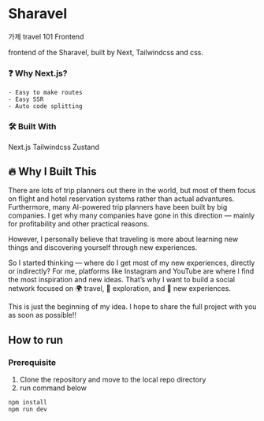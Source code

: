 # Sharavel
가제 travel 101 Frontend

frontend of the Sharavel, built by Next, Tailwindcss and css.
### ❓ Why Next.js?
	- Easy to make routes
	- Easy SSR
	- Auto code splitting

### 🛠️ Built With 
Next.js
Tailwindcss
Zustand

## 🔥 Why I Built This
There are lots of trip planners out there in the world, but most of them focus on flight and hotel reservation systems rather than actual advantures. Furthermore, many AI-powered trip planners have been built by big companies. I get why many companies have gone in this direction — mainly for profitability and other practical reasons.

However, I personally believe that traveling is more about learning new things and discovering yourself through new experiences.

So I started thinking — where do I get most of my new experiences, directly or indirectly? For me, platforms like Instagram and YouTube are where I find the most inspiration and new ideas.
That’s why I want to build a social network focused on 🌍 travel, 🚀 exploration, and 🌱 new experiences.

This is just the beginning of my idea. I hope to share the full project with you as soon as possible!!

## How to run

### Prerequisite
1. Clone the repository and move to the local repo directory
2. run command below 
```
npm install
npm run dev
```